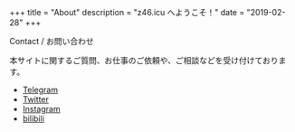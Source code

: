+++
title = "About"
description = "z46.icu へようこそ！"
date = "2019-02-28"
+++

Contact / お問い合わせ

本サイトに関するご質問、お仕事のご依頼や、ご相談などを受け付けております。

- [Telegram](https://t.me/+2dfdQv1j_c0yNjg1)
- [Twitter](https://twitter.com/cortmiem)
- [Instagram](https://www.instagram.com/cortmiem)
- [bilibili](https://space.bilibili.com/53133362)

